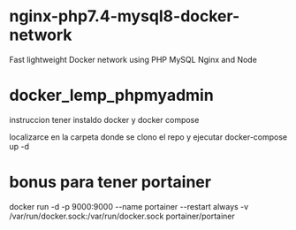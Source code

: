 # nginx-php7.4-mysql8-docker-network
Fast lightweight Docker network using PHP MySQL Nginx and Node
# docker_lemp_phpmyadmin


instruccion 
tener instaldo docker y docker compose

localizarce en la carpeta donde se clono el repo y ejecutar docker-compose up -d

# bonus para tener portainer

docker run -d -p 9000:9000 --name portainer --restart always -v /var/run/docker.sock:/var/run/docker.sock portainer/portainer


